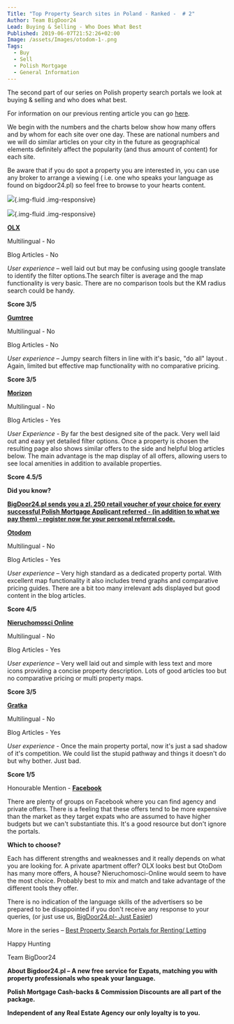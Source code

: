 ```yaml
---
Title: "Top Property Search sites in Poland - Ranked -  # 2"
Author: Team BigDoor24
Lead: Buying & Selling - Who Does What Best
Published: 2019-06-07T21:52:26+02:00
Image: /assets/Images/otodom-1-.png
Tags:
  - Buy
  - Sell
  - Polish Mortgage
  - General Information
---
```

The second part of our series on Polish property search portals we look at buying & selling and who does what best. 

For information on our previous renting article you can go [here](https://www.facebook.com/bigdoor24/).

We begin with the numbers and the charts below show how many offers and by whom for each site over one day. These are national numbers and we will do similar articles on your city in the future as geographical elements definitely affect the popularity (and thus amount of content) for each site.

Be aware that if you do spot a property you are interested in, you can use any broker to arrange a viewing ( i.e. one who speaks your language as found on bigdoor24.pl) so feel free to browse to your hearts content.

![](../assets/Images/aptsalenational.png){.img-fluid .img-responsive}

![](../assets/Images/housesalenportalnational.png){.img-fluid .img-responsive}

**[OLX](https://www.olx.pl/)**

Multilingual - No

Blog Articles - No

*User experience* – well laid out but may be confusing using google translate to identify the filter options.The search filter is average and the map functionality is very basic. There are no comparison tools but the KM radius search could be handy. 

**Score 3/5**

**[Gumtree](https://www.gumtree.pl/)**

Multilingual - No

Blog Articles - No

*User experience* – Jumpy search filters in line with it's basic, "do all" layout . Again, limited but effective map functionality with no comparative pricing.

**Score 3/5**

**[Morizon](https://www.morizon.pl/)**

Multilingual - No

Blog Articles - Yes

*User Experience* - By far the best designed site of the pack. Very well laid out and easy yet detailed filter options. Once a property is chosen the resulting page also shows similar offers to the side and helpful blog articles below. The main advantage is the map display of all offers, allowing users to see local amenities in addition to available properties.

**Score 4.5/5**

**Did you know?**

**[BigDoor24.pl sends you a zl. 250 retail voucher of your choice for every successful Polish Mortgage Applicant referred - (in addition to what we pay them) - register now for your personal referral code.](https://bigdoor24.pl/)**

**[Otodom](https://www.otodom.pl/)**

Multilingual - No

Blog Articles - Yes

*User experience* – Very high standard as a dedicated property portal. With excellent map functionality it also includes trend graphs and comparative pricing guides. There are a bit too many irrelevant ads displayed but good content in the blog articles.

**Score 4/5**

**[Nieruchomosci Online](https://www.nieruchomosci-online.pl/)**

Multilingual - No

Blog Articles - Yes

*User experience* – Very well laid out and simple with less text and more icons providing a concise property description. Lots of good articles too but no comparative pricing or multi property maps.

**Score 3/5**

**[Gratka](https://gratka.pl/)**

Multilingual - No

Blog Articles - Yes

*User experience* - Once the main property portal, now it's just a sad shadow of it's competition. We could list the stupid pathway and things it doesn't do but why bother. Just bad.

**Score 1/5**

Honourable Mention - **[Facebook](https://www.facebook.com/bigdoor24/)**

There are plenty of groups on Facebook where you can find agency and private offers. There is a feeling that these offers tend to be more expensive than the market as they target expats who are assumed to have higher budgets but we can't substantiate this. It's a good resource but don't ignore the portals.

**Which to choose?**

Each has different strengths and weaknesses and it really depends on what you are looking for. A private apartment offer? OLX looks best but OtoDom has many more offers, A house? Nieruchomosci-Online would seem to have the most choice. Probably best to mix and match and take advantage of the different tools they offer.

There is no indication of the language skills of the advertisers so be prepared to be disappointed if you don't receive any response to your queries, (or just use us, [BigDoor24.pl- Just Easier](https://bigdoor24.pl/))

More in the series – [Best Property Search Portals for Renting/ Letting](https://blog.bigdoor24.pl/posts/2019-06-07-best-property-portals-in-poland-ranked.html)

Happy Hunting

Team BigDoor24

**About Bigdoor24.pl – A new free service for Expats, matching you with property professionals who speak your language.**

**Polish Mortgage Cash-backs & Commission Discounts are all part of the package.**

**Independent of any Real Estate Agency our only loyalty is to you.**
